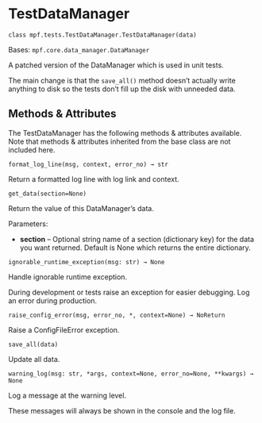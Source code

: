 
# TestDataManager

`class mpf.tests.TestDataManager.TestDataManager(data)`

Bases: `mpf.core.data_manager.DataManager`

A patched version of the DataManager which is used in unit tests.

The main change is that the `save_all()` method doesn’t actually write anything to disk so the tests don’t fill up the disk with unneeded data.

## Methods & Attributes

The TestDataManager has the following methods & attributes available. Note that methods & attributes inherited from the base class are not included here.

`format_log_line(msg, context, error_no) → str`

Return a formatted log line with log link and context.

`get_data(section=None)`

Return the value of this DataManager’s data.

Parameters:

* **section** – Optional string name of a section (dictionary key) for the data you want returned. Default is None which returns the entire dictionary.

`ignorable_runtime_exception(msg: str) → None`

Handle ignorable runtime exception.

During development or tests raise an exception for easier debugging. Log an error during production.

`raise_config_error(msg, error_no, *, context=None) → NoReturn`

Raise a ConfigFileError exception.

`save_all(data)`

Update all data.

`warning_log(msg: str, *args, context=None, error_no=None, **kwargs) → None`

Log a message at the warning level.

These messages will always be shown in the console and the log file.
